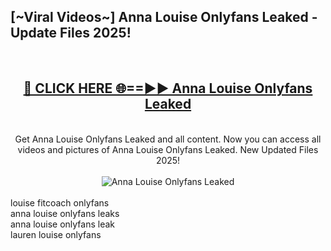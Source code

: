 <h2>[~Viral Videos~] Anna Louise Onlyfans Leaked - Update Files 2025!</h2>
<br>
<div align="center">
<h2><a href="https://betterlinks.top/A2PfLJ" rel="nofollow">🔴 CLICK HERE 🌐==►► Anna Louise Onlyfans Leaked</a></h2>
<br>
Get Anna Louise Onlyfans Leaked and all content. Now you can access all videos and pictures of Anna Louise Onlyfans Leaked. New Updated Files 2025!
<br>
<br>
<a href="https://betterlinks.top/A2PfLJ" rel="nofollow" data-target="animated-image.originalLink"><img src="https://i.ibb.co.com/WyWwxjT/player-gif2.gif" alt="Anna Louise Onlyfans Leaked" style="max-width: 100%; display: inline-block;" data-target="animated-image.originalImage"></a>
</div>
<br>
louise fitcoach onlyfans<br>
anna louise onlyfans leaks<br>
anna louise onlyfans leak<br>
lauren louise onlyfans